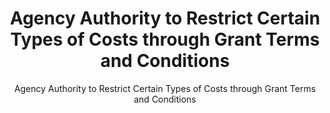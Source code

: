---
layout: resources-landing
title: "Agency Authority to Restrict Certain Types of Costs through Grant Terms and Conditions"
subtitle: "Agency Authority to Restrict Certain Types of Costs through Grant Terms and Conditions"
doc-link: ../assets/files/Controller Alert  - Allowability.pdf
filters: federal-financial-assistance controller-alert omb 2020 archived
fiscal_year: 2020
---